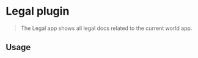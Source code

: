 # Legal plugin

> The Legal app shows all legal docs related to the current world app.

## Usage

```tsx
```
